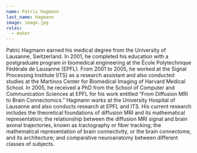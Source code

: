 ```yaml
---
name: Patric Hagmann
last_name: Hagmann
image: image.jpg
roles:
  - maker
---
```

Patric Hagmann earned his medical degree from the University of Lausanne, Switzerland. In 2001, he completed his education with a postgraduate program in biomedical engineering at the École Polytechnique Fédérale de Lausanne (EPFL). From 2001 to 2005, he worked at the Signal Processing Institute (ITS) as a research assistant and also conducted studies at the Martinos Center for Biomedical Imaging of Harvard Medical School. In 2005, he received a PhD from the School of Computer and Communication Sciences at EPFL for his work entitled “From Diffusion MRI to Brain Connectomics.” Hagmann works at the University Hospital of Lausanne and also conducts research at EPFL and ITS. His current research includes the theoretical foundations of diffusion MRI and its mathematical representation; the relationship between the diffusion MRI signal and brain axonal trajectories, known as tractography or fiber tracking; the mathematical representation of brain connectivity, or the brain connectome, and its architecture; and comparative neuroanatomy between different classes of subjects.

